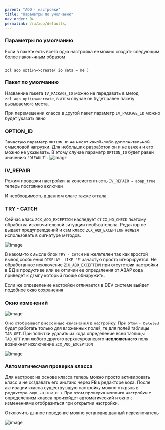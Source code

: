 ```yaml
---
parent: "AQO - настройки"
title: "Параметры по умолчанию"
nav_order: 04
permalink: /ru/aqo/defaults/
---
```


### Параметры по умолчанию

Если в пакете есть всего одна настройка ее можно создать следующим более лаконичным образом

```abap

zcl_aqo_option=>create( io_data = me )

```

### Пакет по умолчанию

Названние пакета `IV_PACKAGE_ID`  можно не передавать в метод `zcl_aqo_option=>create`, в этом случае он будет равен пакету вызываемого места.

При перемещении класса в другой пакет параметр `IV_PACKAGE_ID` можно будет указать явно

### OPTION_ID

Зачастую параметр `OPTION_ID` не несет какой-либо дополнительной смысловой нагрузки.  Для небольших разработок он и не важен и его можно не указывать. В этому случае  параметр `OPTION_ID` будет равен значению `'DEFAULT'`. ![image](https://user-images.githubusercontent.com/36256417/159257521-dc2d2cde-4521-471b-88e7-78609f3d64e3.png)

### IV_REPAIR

Режим проверки настройки на консистентность `IV_REPAIR = abap_true` теперь постоянно включен

И необходимость в данном флаге также отпала

### TRY - CATCH

Сейчас класс `ZCX_AQO_EXCEPTION` наследует от `CX_NO_CHECK` поэтому обработка исключительной ситуации необязательна.  Редактор не выдает предупреждений и сам класс `ZCX_AQO_EXCEPTION` нельзя использовать в сигнатуре методов.

![image](https://user-images.githubusercontent.com/36256417/159420760-04999a6a-7b1b-419b-b932-396dc42515e8.png)

В каком-то смысле блок `TRY - CATCH` не желателен так как простой вывод сообщения `DISPLAY  LIKE 'E'`зачастую просто игнорируется. Не обработанное исключение `ZCX_AQO_EXCEPTION` при отсутствии настройки в БД в продуктиве или ее отличии ее определения от ABAP кода приведет к дампу который проще обнаружить.

Если же определение настройки отличается в DEV системе выйдет подобное окно сохранения

### Окно изменений

![image](https://user-images.githubusercontent.com/36256417/159464121-75509487-d831-4e46-8ef6-7ac1abd046fa.png)

Оно отображает внесенные изменения в настройку. При этом `- Deleted` будет работать только для вложенных полей, те для полей таблицы `TAB_OPT`.  При попытки удалить из кода определение всей таблицы `TAB_OPT` или любого другого верхнеуровневого **невложенного** поля возникнет исключение `ZCX_AQO_EXCEPTION`

![image](https://user-images.githubusercontent.com/36256417/159476233-5234ceee-800c-4561-8f17-8e2ade14ee52.png)

### Автоматичесчая проверка класса

Для настроек на основе класса теперь можно просто активировать класс и не создавать его инстанс через **F8** в редакторе кода. После активации класса существующую настройку можно открыть в редакторе `ZAQO_EDITOR_OLD`. При этом проверка мэпинга настройки с определением класса произойдет автоматический и окно с изменениями отобразиться при открытии настройки.

Отключить данное поведение можно установив данный переключатель

![image](https://user-images.githubusercontent.com/36256417/159476712-f2ad4399-eaac-407b-afca-6308c343852b.png)

